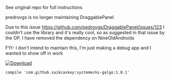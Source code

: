 See original repo for full instructions

predrovgs is no longer maintaining DraggablePanel

Due to this issue https://github.com/pedrovgs/DraggablePanel/issues/123 I couldn't use the library and it's really cool, so as suggested in that issue by the OP, I have removed the dependency on NineOldAndroids  



FYI-
I don't intend to maintain this, I'm just making a debug app and I wanted to show off in work

 [ ![Download](https://api.bintray.com/packages/systemecks/system-ecks/sk-DraggablePanel/images/download.svg) ](https://bintray.com/systemecks/system-ecks/sk-DraggablePanel/_latestVersion) 
 
 ```compile 'com.github.saikcaskey:systemecks-galgo:1.0.1' ```
 

